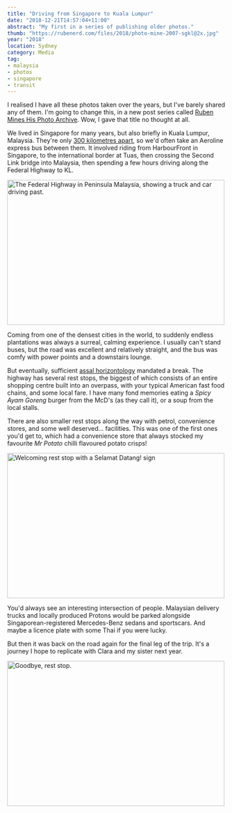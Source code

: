 ```yaml
---
title: "Driving from Singapore to Kuala Lumpur"
date: "2018-12-21T14:57:04+11:00"
abstract: "My first in a series of publishing older photos."
thumb: "https://rubenerd.com/files/2018/photo-mine-2007-sgkl@2x.jpg"
year: "2018"
location: Sydney
category: Media
tag:
- malaysia
- photos
- singapore
- transit
---
```

I realised I have all these photos taken over the years, but I've barely shared any of them. I'm going to change this, in a new post series called [Ruben Mines His Photo Archive]. Wow, I gave that title no thought at all.

We lived in Singapore for many years, but also briefly in Kuala Lumpur, Malaysia. They're only [300 kilometres apart], so we'd often take an Aeroline express bus between them. It involved riding from HarbourFront in Singapore, to the international border at Tuas, then crossing the Second Link bridge into Malaysia, then spending a few hours driving along the Federal Highway to KL.

<p><a href="https://rubenerd.com/files/2018/photo-mine-2007-sgkl@2x.jpg"><img src="https://rubenerd.com/files/2018/photo-mine-2007-sgkl@1x.jpg" srcset="https://rubenerd.com/files/2018/photo-mine-2007-sgkl@1x.jpg 1x, https://rubenerd.com/files/2018/photo-mine-2007-sgkl@2x.jpg 2x" alt="The Federal Highway in Peninsula Malaysia, showing a truck and car driving past." style="width:500px; height:333px;" /></a></p>

Coming from one of the densest cities in the world, to suddenly endless plantations was always a surreal, calming experience. I usually can't stand buses, but the road was excellent and relatively straight, and the bus was comfy with power points and a downstairs lounge.

But eventually, sufficient [assal horizontology] mandated a break. The highway has several rest stops, the biggest of which consists of an entire shopping centre built into an overpass, with your typical American fast food chains, and some local fare. I have many fond memories eating a *Spicy Ayam Goreng* burger from the McD's (as they call it), or a soup from the local stalls.

There are also smaller rest stops along the way with petrol, convenience stores, and some well deserved... facilities. This was one of the first ones you'd get to, which had a convenience store that always stocked my favourite *Mr Potato* chilli flavoured potato crisps!

<p><a href="https://rubenerd.com/files/2018/photo-mine-2007-sgkl-03@1x.jpg"><img src="https://rubenerd.com/files/2018/photo-mine-2007-sgkl-03@1x.jpg" srcset="https://rubenerd.com/files/2018/photo-mine-2007-sgkl-03@1x.jpg 1x, https://rubenerd.com/files/2018/photo-mine-2007-sgkl-03@2x.jpg 2x" alt="Welcoming rest stop with a Selamat Datang! sign" style="width:500px; height:333px;" /></a></p>

You'd always see an interesting intersection of people. Malaysian delivery trucks and locally produced Protons would be parked alongside Singaporean-registered Mercedes-Benz sedans and sportscars. And maybe a licence plate with some Thai if you were lucky.
 
But then it was back on the road again for the final leg of the trip. It's a journey I hope to replicate with Clara and my sister next year.

<p><a href="https://rubenerd.com/files/2018/photo-mine-2007-sgkl-02@1x.jpg"><img src="https://rubenerd.com/files/2018/photo-mine-2007-sgkl-02@1x.jpg" srcset="https://rubenerd.com/files/2018/photo-mine-2007-sgkl-02@1x.jpg 1x, https://rubenerd.com/files/2018/photo-mine-2007-sgkl-02@2x.jpg 2x" alt="Goodbye, rest stop." style="width:500px; height:333px;" /></a></p>

[Ruben Mines His Photo Archive]: https://rubenerd.com/tag/ruben-mines-his-photo-archive/

[assal horizontology]: https://en.wiktionary.org/wiki/assal_horizontology#Etymology

[300 kilometres apart]: https://www.wolframalpha.com/input/?i=singapore+to+kuala+lumpur&assumption=%7B%22C%22,+%22singapore%22%7D+-%3E+%7B%22City%22%7D

